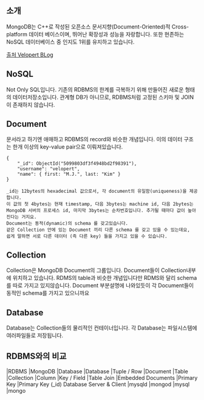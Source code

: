 ## 소개
MongoDB는 C++로 작성된 오픈소스 문서지향(Document-Oriented)적 Cross-platform 데이터 베이스이며, 뛰어난 확장성과 성능을 자랑합니다.
또한 현존하는 NoSQL 데이터베이스 중 인지도 1위를 유지하고 있습니다.

[출처 Velopert BLog]("https://velopert.com/436")

## NoSQL
Not Only SQL입니다. 기존의 RDBMS의 한계를 극복하기 위해 만들어진 새로운 형태의 데이터저장소입니다.
관계형 DB가 아니므로, RDBMS처럼 고정된 스키마 및 JOIN이 존재하지 않습니다.

## Document
문서라고 하기엔 애매하고 RDBMS의 record와 비슷한 개념입니다. 이의 데이터 구조는 한개 이상의 key-value pair으로 이뤄져있습니다.
```샘플
{
    "_id": ObjectId("5099803df3f4948bd2f98391"),
    "username": "velopert",
    "name": { first: "M.J.", last: "Kim" }
}
```
```
_id는 12bytes의 hexadecimal 값으로서, 각 document의 유일함(uniqueness)을 제공합니다.
이 값의 첫 4bytes는 현재 timestamp, 다음 3bytes는 machine id, 다음 2bytes는 MongoDB 서버의 프로세스 id, 마지막 3bytes는 순차번호입니다. 추가될 때마다 값이 높아진다는 거지요.
Document는 동적(dynamic)의 schema 를 갖고있습니다.
같은 Collection 안에 있는 Document 끼리 다른 schema 를 갖고 있을 수 있는데요,
쉽게 말하면 서로 다른 데이터 (즉 다른 key) 들을 가지고 있을 수 있습니다.
```
## Collection
Collection은 MongoDB Document의 그룹입니다. Document들이 Collection내부에 위치하고 있습니다.
RDMS의 table과 비슷한 개념입니다만 RDMS와 달리 schema를 따로 가지고 있지않습니다.
Document 부분설명에 나와있듯이 각 Document들이 동적인 schema를 가지고 있으니까요

## Database
Database는 Collection들의 물리적인 컨테이너입니다. 각 Database는 파일시스템에 여러파일들로 저장됩니다.

## RDBMS와의 비교
|RDBMS	         |MongoDB
|Database	     |Database
|Tuple / Row	 |Document
|Table	         |Collection
|Column	         |Key / Field
|Table Join	     |Embedded Documents
|Primary Key	 |Primary Key (_id)
                        Database Server & Client
|mysqld	         |mongod
|mysql           |mongo
